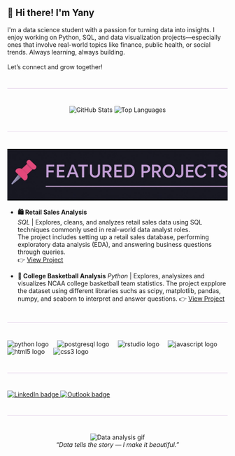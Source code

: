 <h2 align="left">👋 Hi there! I'm Yany</h2>

<p align="left">
I'm a data science student with a passion for turning data into insights. I enjoy working on Python, SQL, and data visualization projects—especially ones that involve real-world topics like finance, public health, or social trends. Always learning, always building.<br><br>Let’s connect and grow together!
</p>

<hr style="border: none; height: 1px; background: #e0cce7; margin: 40px 0;" />

<div align="center">
  <img src="https://github-readme-stats.vercel.app/api?username=YanyyM&show_icons=true&theme=radical&hide_border=false&include_all_commits=true&count_private=true" height="150" alt="GitHub Stats" />
  <img src="https://github-readme-stats.vercel.app/api/top-langs?username=YanyyM&layout=compact&theme=radical&hide_border=false&card_width=320" height="150" alt="Top Languages" />
</div>

<hr style="border: none; height: 1px; background: #e0cce7; margin: 40px 0;" />

<p align="center">
  <img src="https://raw.githubusercontent.com/YanyyM/YanyyM/main/header.jpeg" alt="Featured Projects" width="600" />
</p>


- **🛍 Retail Sales Analysis**  
  *SQL* | Explores, cleans, and analyzes retail sales data using SQL techniques commonly used in real-world data analyst roles.  
  The project includes setting up a retail sales database, performing exploratory data analysis (EDA), and answering business questions through queries.  
  👉 [View Project](https://github.com/YanyyM/sql_retail_sale_analysis)

- **🏀 College Basketball Analysis** 
  *Python* | Explores, analysizes and visualizes NCAA college basketball team statistics.
    The project expplore the dataset using different libraries suchs as scipy, matplotlib, pandas, numpy, and seaborn to interpret and answer questions.
  👉 [View Project](https://github.com/YanyyM/college-basketball-analysis.git)

<hr style="border: ![header](https://github.com/user-attachments/assets/84e43b10-56c6-483a-8b53-7eef1398a7e5)
none; height: 1px; background: #e0cce7; margin: 40px 0;" />

<div align="left">
  <img src="https://cdn.jsdelivr.net/gh/devicons/devicon/icons/python/python-original.svg" height="30" alt="python logo" />
  <img width="12" />
  <img src="https://cdn.jsdelivr.net/gh/devicons/devicon/icons/postgresql/postgresql-original.svg" height="30" alt="postgresql logo" />
  <img width="12" />
  <img src="https://cdn.jsdelivr.net/gh/devicons/devicon/icons/rstudio/rstudio-original.svg" height="30" alt="rstudio logo" />
  <img width="12" />
  <img src="https://cdn.jsdelivr.net/gh/devicons/devicon/icons/javascript/javascript-original.svg" height="30" alt="javascript logo" />
  <img width="12" />
  <img src="https://cdn.jsdelivr.net/gh/devicons/devicon/icons/html5/html5-original.svg" height="30" alt="html5 logo" />
  <img width="12" />
  <img src="https://cdn.jsdelivr.net/gh/devicons/devicon/icons/css3/css3-original.svg" height="30" alt="css3 logo" />
</div>

<hr style="border: none; height: 1px; background: #e0cce7; margin: 40px 0;" />

<div align="left">
  <a href="https://www.linkedin.com/in/yannara-martinez" target="_blank">
    <img src="https://img.shields.io/static/v1?message=LinkedIn&logo=linkedin&label=&color=8be9fd&logoColor=white&labelColor=&style=for-the-badge" height="35" alt="LinkedIn badge" />
  </a>
  <a href="mailto:yannara.martinez@outlook.com" target="_blank">
    <img src="https://img.shields.io/static/v1?message=Outlook&logo=microsoft-outlook&label=&color=8be9fd&logoColor=white&labelColor=&style=for-the-badge" height="35" alt="Outlook badge" />
  </a>
</div>

<hr style="border: none; height: 1px; background: #e0cce7; margin: 40px 0;" />

<p align="center">
  <img src="https://media.giphy.com/media/v1.Y2lkPTc5MGI3NjExZzBlOTNibmR5dGl5NHF4NzFxMnYzMXNsNmp0bHlnbWltaGF2aDl1diZlcD12MV9naWZzX3NlYXJjaCZjdD1n/bmQBu3aSF0DxadphkG/giphy.gif" width="400" alt="Data analysis gif" />
  <br>
  <i>“Data tells the story — I make it beautiful.”</i>
</p>
